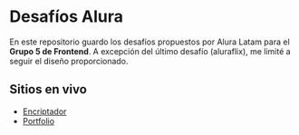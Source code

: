 # Desafíos Alura

En este repositorio guardo los desafíos propuestos por Alura Latam para el **Grupo 5 de Frontend**. A excepción del último desafío (aluraflix), me limité a seguir el diseño proporcionado.

## Sitios en vivo

- [Encriptador](https://blackpachamame.github.io/desafios-alura/encriptador/)
- [Portfolio](https://blackpachamame.github.io/desafios-alura/portfolio/) 
